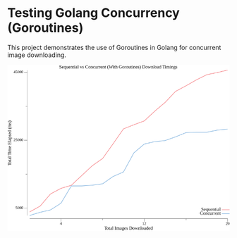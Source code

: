 # Testing Golang Concurrency (Goroutines) 

This project demonstrates the use of Goroutines in Golang for concurrent image downloading.

![Download Timings](/2-plotter/download_timings.png)


